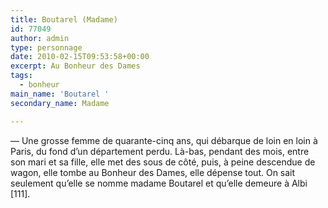 ```yaml
---
title: Boutarel (Madame)
id: 77049
author: admin
type: personnage
date: 2010-02-15T09:53:58+00:00
excerpt: Au Bonheur des Dames
tags:
  - bonheur
main_name: 'Boutarel '
secondary_name: Madame

---
```

— Une grosse femme de quarante-cinq ans, qui débarque de loin en loin à Paris, du fond d&rsquo;un département perdu. Là-bas, pendant des mois, entre son mari et sa fille, elle met des sous de côté, puis, à peine descendue de wagon, elle tombe au Bonheur des Dames, elle dépense tout. On sait seulement qu&rsquo;elle se nomme madame Boutarel et qu&rsquo;elle demeure à Albi [111]. 